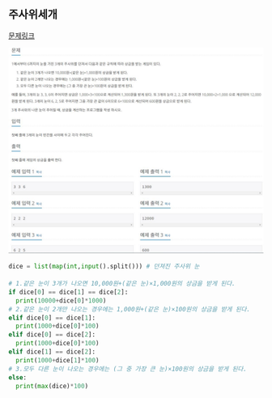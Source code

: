 ## 주사위세개
[문제링크](https://www.acmicpc.net/problem/2480)

![주사위세개](https://github.com/Parksemo/Parksemo/blob/master/image/%5BBOJ%5D%EC%A3%BC%EC%82%AC%EC%9C%84%EC%84%B8%EA%B0%9C.JPG?raw=true)
<br>
```python
dice = list(map(int,input().split())) # 던져진 주사위 눈

# 1.같은 눈이 3개가 나오면 10,000원+(같은 눈)×1,000원의 상금을 받게 된다.
if dice[0] == dice[1] == dice[2]: 
  print(10000+dice[0]*1000)
# 2.같은 눈이 2개만 나오는 경우에는 1,000원+(같은 눈)×100원의 상금을 받게 된다. 
elif dice[0] == dice[1]:
  print(1000+dice[0]*100)
elif dice[0] == dice[2]:
  print(1000+dice[0]*100)
elif dice[1] == dice[2]:
  print(1000+dice[1]*100)
# 3.모두 다른 눈이 나오는 경우에는 (그 중 가장 큰 눈)×100원의 상금을 받게 된다.  
else:
  print(max(dice)*100)
```